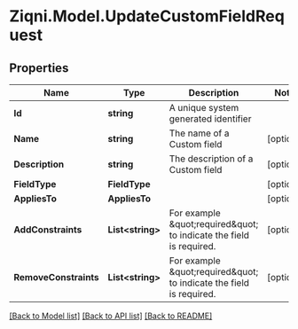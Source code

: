 
# Ziqni.Model.UpdateCustomFieldRequest

## Properties

Name | Type | Description | Notes
------------ | ------------- | ------------- | -------------
**Id** | **string** | A unique system generated identifier | 
**Name** | **string** | The name of a Custom field | [optional] 
**Description** | **string** | The description of a Custom field | [optional] 
**FieldType** | **FieldType** |  | [optional] 
**AppliesTo** | **AppliesTo** |  | [optional] 
**AddConstraints** | **List&lt;string&gt;** | For example \&quot;required\&quot; to indicate the field is required. | [optional] 
**RemoveConstraints** | **List&lt;string&gt;** | For example \&quot;required\&quot; to indicate the field is required. | [optional] 

[[Back to Model list]](../README.md#documentation-for-models)
[[Back to API list]](../README.md#documentation-for-api-endpoints)
[[Back to README]](../README.md)

